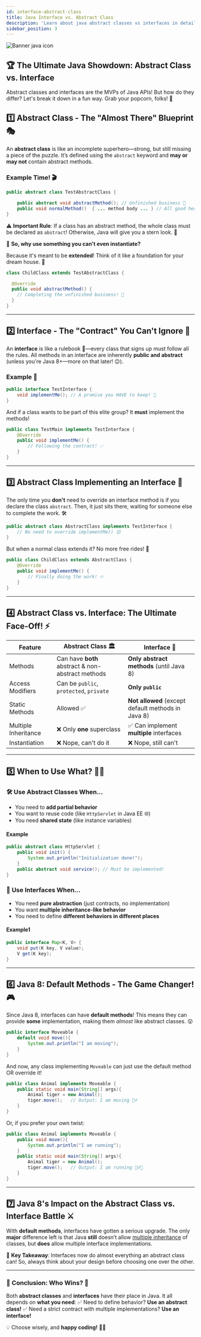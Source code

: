 ```yaml
---
id: interface-abstract-class
title: Java Interface vs. Abstract Class
description: 'Learn about java abstract classes vs interfaces in detail and when to use interfaces and abstract classes in solving design issues in Java 8.'
sidebar_position: 3
---
```

![Banner java icon](@site/static/img/kits/java/banner-java-icon.png)

## 🏆 The Ultimate Java Showdown: Abstract Class vs. Interface

Abstract classes and interfaces are the MVPs of Java APIs! But how do they differ? Let's break it down in a fun way. Grab your popcorn, folks! 🍿

## 1️⃣ Abstract Class - The "Almost There" Blueprint 🎭

An **abstract class** is like an incomplete superhero—strong, but still missing a piece of the puzzle. It’s defined using the `abstract` keyword and **may or may not** contain abstract methods.

### Example Time! 🎬

```java
public abstract class TestAbstractClass {

    public abstract void abstractMethod(); // Unfinished business 🧐
    public void normalMethod()  { ... method body ... } // All good here! ✅
}
```

⚠️ **Important Rule**: If a class has an abstract method, the whole class must be declared as `abstract`! Otherwise, Java will give you a stern look. 👀

🤔 **So, why use something you can't even instantiate?**

Because it's meant to be **extended**! Think of it like a foundation for your dream house. 🏡

```java
class ChildClass extends TestAbstractClass {

  @Override
  public void abstractMethod() {
    // Completing the unfinished business! 🎉
  }
}
```

---

## 2️⃣ Interface - The "Contract" You Can't Ignore 📜

An **interface** is like a rulebook 📖—every class that signs up must follow all the rules. All methods in an interface are inherently **public and abstract** (unless you're Java 8+—more on that later! 😉).

### Example 🚀

```java
public interface TestInterface {
    void implementMe(); // A promise you HAVE to keep! 🤝
}
```

And if a class wants to be part of this elite group? It **must** implement the methods!

```java
public class TestMain implements TestInterface {
    @Override
    public void implementMe() {
        // Following the contract! ✅
    }
}
```

---

## 3️⃣ Abstract Class Implementing an Interface 🤯

The only time you **don't** need to override an interface method is if you declare the class `abstract`. Then, it just sits there, waiting for someone else to complete the work. 🛠️

```java
public abstract class AbstractClass implements TestInterface {
    // No need to override implementMe() 😌
}
```

But when a normal class extends it? No more free rides! 🎢

```java
public class ChildClass extends AbstractClass {
    @Override
    public void implementMe() {
        // Finally doing the work! 🔥
    }
}
```

---

## 4️⃣ Abstract Class vs. Interface: The Ultimate Face-Off! ⚡

| Feature  | Abstract Class 🏛️ | Interface 📜 |
|----------|------------------|-------------|
| Methods | Can have **both** abstract & non-abstract methods | **Only abstract methods** (until Java 8) |
| Access Modifiers | Can be `public`, `protected`, `private` | **Only `public`** |
| Static Methods | Allowed ✅ | **Not allowed** (except default methods in Java 8) |
| Multiple Inheritance | ❌ Only **one** superclass | ✅ Can implement **multiple** interfaces |
| Instantiation | ❌ Nope, can't do it | ❌ Nope, still can't |

---

## 5️⃣ When to Use What? 🤷‍♂️

### 🛠 **Use Abstract Classes When...**

- You need to **add partial behavior**
- You want to reuse code (like `HttpServlet` in Java EE 🌐)
- You need **shared state** (like instance variables)

#### Example

```java
public abstract class HttpServlet {
    public void init() {
        System.out.println("Initialization done!");
    }
    public abstract void service(); // Must be implemented!
}
```

### 📜 **Use Interfaces When...**

- You need **pure abstraction** (just contracts, no implementation)
- You want **multiple inheritance-like behavior**
- You need to define **different behaviors in different places**

#### Example1

```java
public interface Map<K, V> {
    void put(K key, V value);
    V get(K key);
}
```

---

## 6️⃣ Java 8: Default Methods - The Game Changer! 🎮

Since Java 8, interfaces can have **default methods**! This means they can provide **some** implementation, making them *almost* like abstract classes. 😲

```java
public interface Moveable {
    default void move(){
        System.out.println("I am moving");
    }
}
```

And now, any class implementing `Moveable` can just use the default method OR override it!

```java
public class Animal implements Moveable {
    public static void main(String[] args){
        Animal tiger = new Animal();
        tiger.move();   // Output: I am moving 🏃‍♂️
    }
}
```

Or, if you prefer your own twist:

```java
public class Animal implements Moveable {
    public void move(){
        System.out.println("I am running");
    }
    public static void main(String[] args){
        Animal tiger = new Animal();
        tiger.move();   // Output: I am running 🏃‍♂️💨
    }
}
```

---

## 7️⃣ Java 8's Impact on the Abstract Class vs. Interface Battle ⚔️

With **default methods**, interfaces have gotten a serious upgrade. The only **major** difference left is that Java **still** doesn’t allow [multiple inheritance](../building-blocks-of-oops/multiple-inheritance.md) of classes, but **does** allow multiple interface implementations.

🎯 **Key Takeaway**: Interfaces now do almost everything an abstract class can! So, always think about your design before choosing one over the other.

---

### 🎉 Conclusion: Who Wins? 🤔

Both **abstract classes** and **interfaces** have their place in Java. It all depends on **what you need**:
✅ Need to define behavior? **Use an abstract class!**
✅ Need a strict contract with multiple implementations? **Use an interface!**

💡 Choose wisely, and **happy coding!** 🚀🔥
